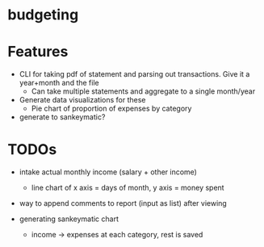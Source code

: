 # budgeting

# Features
- CLI for taking pdf of statement and parsing out transactions. Give it a year+month and the file
  - Can take multiple statements and aggregate to a single month/year
- Generate data visualizations for these
  - Pie chart of proportion of expenses by category
- generate to sankeymatic?

# TODOs
- intake actual monthly income (salary + other income)
  - line chart of x axis = days of month, y axis = money spent
- way to append comments to report (input as list) after viewing


- generating sankeymatic chart
  - income -> expenses at each category, rest is saved